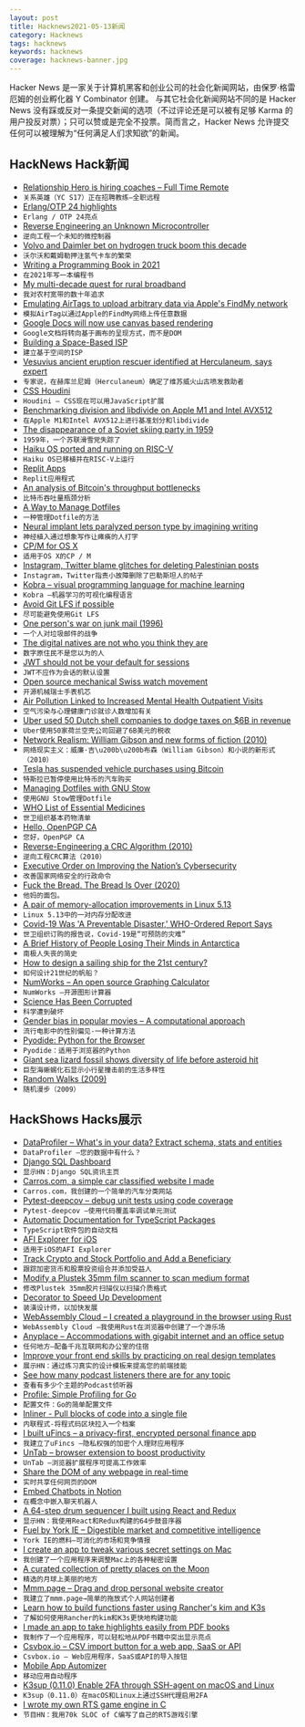 ```yaml
---
layout: post
title: Hacknews2021-05-13新闻
category: Hacknews
tags: hacknews
keywords: hacknews
coverage: hacknews-banner.jpg
---
```


Hacker News 是一家关于计算机黑客和创业公司的社会化新闻网站，由保罗·格雷厄姆的创业孵化器 Y Combinator 创建。
与其它社会化新闻网站不同的是 Hacker News 没有踩或反对一条提交新闻的选项（不过评论还是可以被有足够 Karma 的用户投反对票）；只可以赞或是完全不投票。简而言之，Hacker News 允许提交任何可以被理解为“任何满足人们求知欲”的新闻。

## HackNews Hack新闻


- [Relationship Hero is hiring coaches – Full Time Remote](https://relationshiphero.com/careers?role=coach)
- `关系英雄（YC S17）正在招聘教练–全职远程`
- [Erlang/OTP 24 highlights](http://blog.erlang.org/My-OTP-24-Highlights/)
- `Erlang / OTP 24亮点`
- [Reverse Engineering an Unknown Microcontroller](https://dmitry.gr/?r=05.Projects&proj=30.%20Reverse%20Engineering%20an%20Unknown%20Microcontroller)
- `逆向工程一个未知的微控制器`
- [Volvo and Daimler bet on hydrogen truck boom this decade](https://arstechnica.com/cars/2021/05/volvo-and-daimler-bet-on-hydrogen-truck-boom-this-decade/)
- `沃尔沃和戴姆勒押注氢气卡车的繁荣`
- [Writing a Programming Book in 2021](https://jmtirado.net/writing-a-programming-book-in-2021/)
- `在2021年写一本编程书`
- [My multi-decade quest for rural broadband](https://madned.substack.com/p/thin-pipe-part-i)
- `我对农村宽带的数十年追求`
- [Emulating AirTags to upload arbitrary data via Apple's FindMy network](https://positive.security/blog/send-my)
- `模拟AirTag以通过Apple的FindMy网络上传任意数据`
- [Google Docs will now use canvas based rendering](https://workspaceupdates.googleblog.com/2021/05/Google-Docs-Canvas-Based-Rendering-Update.html)
- `Google文档将转向基于画布的呈现方式，而不是DOM`
- [Building a Space-Based ISP](https://stackoverflow.blog/2021/05/11/building-a-space-based-isp/)
- `建立基于空间的ISP`
- [Vesuvius ancient eruption rescuer identified at Herculaneum, says expert](https://www.bbc.com/news/world-europe-57055163)
- `专家说，在赫库兰尼姆（Herculaneum）确定了维苏威火山古喷发救助者`
- [CSS Houdini](https://developer.mozilla.org/en-US/docs/Web/Houdini)
- `Houdini – CSS现在可以用JavaScript扩展`
- [Benchmarking division and libdivide on Apple M1 and Intel AVX512](https://ridiculousfish.com/blog/posts/benchmarking-libdivide-m1-avx512.html)
- `在Apple M1和Intel AVX512上进行基准划分和libdivide`
- [The disappearance of a Soviet skiing party in 1959](https://www.newyorker.com/magazine/2021/05/17/has-an-old-soviet-mystery-at-last-been-solved)
- `1959年，一个苏联滑雪党失踪了`
- [Haiku OS ported and running on RISC-V](https://discuss.haiku-os.org/t/my-haiku-risc-v-port-progress/10663/86)
- `Haiku OS已移植并在RISC-V上运行`
- [Replit Apps](https://blog.replit.com/apps)
- `Replit应用程式`
- [An analysis of Bitcoin's throughput bottlenecks](https://github.com/fresheneesz/bitcoinThroughputAnalysis)
- `比特币吞吐量瓶颈分析`
- [A Way to Manage Dotfiles](https://github.com/kalkayan/dotfiles)
- `一种管理Dotfile的方法`
- [Neural implant lets paralyzed person type by imagining writing](https://arstechnica.com/science/2021/05/neural-implant-lets-paralyzed-person-type-by-imagining-writing/)
- `神经植入通过想象写作让瘫痪的人打字`
- [CP/M for OS X](https://github.com/TomHarte/CP-M-for-OS-X)
- `适用于OS X的CP / M`
- [Instagram, Twitter blame glitches for deleting Palestinian posts](https://www.reuters.com/article/israel-palestinians-socialmedia-idUSL8N2MU624)
- `Instagram，Twitter指责小故障删除了巴勒斯坦人的帖子`
- [Kobra – visual programming language for machine learning](https://kobra.dev/)
- `Kobra –机器学习的可视化编程语言`
- [Avoid Git LFS if possible](https://gregoryszorc.com/blog/2021/05/12/why-you-shouldn%27t-use-git-lfs/)
- `尽可能避免使用Git LFS`
- [One person's war on junk mail (1996)](http://www.langston.com/Fun_People/1996/1996AEK.html)
- `一个人对垃圾邮件的战争`
- [The digital natives are not who you think they are](https://blog.torh.net/2021/05/12/the-digital-natives-are-not-who-you-think-it-is/)
- `数字原住民不是您以为的人`
- [JWT should not be your default for sessions](https://evertpot.com/jwt-is-a-bad-default/)
- `JWT不应作为会话的默认设置`
- [Open source mechanical Swiss watch movement](https://openmovement.org/)
- `开源机械瑞士手表机芯`
- [Air Pollution Linked to Increased Mental Health Outpatient Visits](https://medicine.yale.edu/news-article/air-pollution-linked-to-increased-mental-health-outpatient-visits/)
- `空气污染与心理健康门诊就诊人数增加有关`
- [Uber used 50 Dutch shell companies to dodge taxes on $6B in revenue](https://www.businessinsider.com.au/uber-tax-avoidance-50-dutch-shell-companies-5-billion-revenue-2021-5)
- `Uber使用50家荷兰空壳公司回避了6B美元的税收`
- [Network Realism: William Gibson and new forms of fiction (2010)](http://booktwo.org/notebook/network-realism/)
- `网络现实主义：威廉·吉\u200b\u200b布森（William Gibson）和小说的新形式（2010）`
- [Tesla has suspended vehicle purchases using Bitcoin](https://twitter.com/elonmusk/status/1392602041025843203)
- `特斯拉已暂停使用比特币的汽车购买`
- [Managing Dotfiles with GNU Stow](https://alexpearce.me/2016/02/managing-dotfiles-with-stow/)
- `使用GNU Stow管理Dotfile`
- [WHO List of Essential Medicines](https://list.essentialmeds.org/)
- `世卫组织基本药物清单`
- [Hello, OpenPGP CA](https://sequoia-pgp.org/blog/2021/05/12/202105-hello-openpgp-ca/)
- `您好，OpenPGP CA`
- [Reverse-Engineering a CRC Algorithm (2010)](https://www.cosc.canterbury.ac.nz/greg.ewing/essays/CRC-Reverse-Engineering.html)
- `逆向工程CRC算法（2010）`
- [Executive Order on Improving the Nation’s Cybersecurity](https://www.whitehouse.gov/briefing-room/presidential-actions/2021/05/12/executive-order-on-improving-the-nations-cybersecurity/)
- `改善国家网络安全的行政命令`
- [Fuck the Bread. The Bread Is Over (2020)](https://www.theparisreview.org/blog/2020/05/07/fuck-the-bread-the-bread-is-over/)
- `他妈的面包。`
- [A pair of memory-allocation improvements in Linux 5.13](https://lwn.net/SubscriberLink/855226/72737207b5650d33/)
- `Linux 5.13中的一对内存分配改进`
- [Covid-19 Was 'A Preventable Disaster,' WHO-Ordered Report Says](https://www.wbur.org/npr/996284927/covid-19-was-a-preventable-disaster-who-ordered-report-states)
- `世卫组织订购的报告说，Covid-19是“可预防的灾难”`
- [A Brief History of People Losing Their Minds in Antarctica](https://www.gq.com/story/insane-in-antarctica-excerpt)
- `南极人失丧的简史`
- [How to design a sailing ship for the 21st century?](https://www.lowtechmagazine.com/2021/05/how-to-design-a-sailing-ship-for-the-21st-century.html)
- `如何设计21世纪的帆船？`
- [NumWorks – An open source Graphing Calculator](https://www.numworks.com/)
- `NumWorks –开源图形计算器`
- [Science Has Been Corrupted](https://unherd.com/2021/05/how-science-has-been-corrupted/)
- `科学遭到破坏`
- [Gender bias in popular movies – A computational approach](https://gendermov.antonomase.fr/index.html)
- `流行电影中的性别偏见-一种计算方法`
- [Pyodide: Python for the Browser](https://lwn.net/SubscriberLink/855875/25b1611bb7e4c9a4/)
- `Pyodide：适用于浏览器的Python`
- [Giant sea lizard fossil shows diversity of life before asteroid hit](https://www.bath.ac.uk/announcements/giant-sea-lizard-fossil-shows-diversity-of-life-before-asteroid-hit/)
- `巨型海蜥蜴化石显示小行星撞击前的生活多样性`
- [Random Walks (2009)](http://pi.math.cornell.edu/~mec/Winter2009/Thompson/randomwalks.html)
- `随机漫步（2009）`


## HackShows Hacks展示

- [ DataProfiler – What's in your data? Extract schema, stats and entities](https://github.com/capitalone/DataProfiler)
- `DataProfiler –您的数据中有什么？`
- [ Django SQL Dashboard](https://django-sql-dashboard.datasette.io/en/latest/)
- `显示HN：Django SQL资讯主页`
- [ Carros.com, a simple car classified website I made](https://carros.com)
- `Carros.com，我创建的一个简单的汽车分类网站`
- [ Pytest-deepcov – debug unit tests using code coverage](https://github.com/treebeardtech/pytest-deepcov)
- `Pytest-deepcov –使用代码覆盖率调试单元测试`
- [ Automatic Documentation for TypeScript Packages](https://www.jsdocs.io)
- `TypeScript软件包的自动文档`
- [ AFI Explorer for iOS](https://apps.apple.com/us/app/afi-explorer/id1564964107)
- `适用于iOS的AFI Explorer`
- [ Track Crypto and Stock Portfolio and Add a Beneficiary](http://www.achee.co)
- `跟踪加密货币和股票投资组合并添加受益人`
- [ Modify a Plustek 35mm film scanner to scan medium format](https://ebn0.net/plustek-8100-6x7.html)
- `修改Plustek 35mm胶片扫描仪以扫描介质格式`
- [ Decorator to Speed Up Development](https://github.com/pcauthorn/devcache)
- `装潢设计师，以加快发展`
- [ WebAssembly Cloud – I created a playground in the browser using Rust](https://webassembly.cloud/)
- `WebAssembly Cloud –我使用Rust在浏览器中创建了一个游乐场`
- [ Anyplace – Accommodations with gigabit internet and an office setup](https://www.select.anyplace.com/)
- `任何地方–配备千兆互联网和办公室的住宿`
- [ Improve your front end skills by practicing on real design templates](https://www.codewell.cc/?ref=hn)
- `展示HN：通过练习真实的设计模板来提高您的前端技能`
- [ See how many podcast listeners there are for any topic](https://rephonic.com/tools/podcast-reach)
- `查看有多少个主题的Podcast侦听器`
- [ Profile: Simple Profiling for Go](https://github.com/mmcloughlin/profile)
- `配置文件：Go的简单配置文件`
- [ Inliner - Pull blocks of code into a single file](http://inliner.io/)
- `内联程式-将程式码区块拉入一个档案`
- [ I built uFincs – a privacy-first, encrypted personal finance app](https://ufincs.com)
- `我建立了uFincs –隐私权强的加密个人理财应用程序`
- [ UnTab – browser extension to boost productivity](https://getuntab.now.sh)
- `UnTab –浏览器扩展程序可提高工作效率`
- [ Share the DOM of any webpage in real-time](https://chrome.google.com/webstore/detail/duckly-cobrowsing-web-sha/nmihkjacpegihjebloiclnheeokjnpfm)
- `实时共享任何网页的DOM`
- [ Embed Chatbots in Notion](https://www.joonbot.com/chatbot-in-notion/)
- `在概念中嵌入聊天机器人`
- [ A 64-step drum sequencer I built using React and Redux](http://Sequencer64.com)
- `显示HN：我使用React和Redux构建的64步鼓音序器`
- [ Fuel by York IE – Digestible market and competitive intelligence](https://fuel.york.ie/)
- `York IE的燃料–可消化的市场和竞争情报`
- [ I create an app to tweak various secret settings on Mac](item?id=27122327)
- `我创建了一个应用程序来调整Mac上的各种秘密设置`
- [ A curated collection of pretty places on the Moon](https://lunasights.jatan.space/)
- `精选的月球上美丽的地方`
- [ Mmm.page – Drag and drop personal website creator](https://build.mmm.page)
- `我建立了mmm.page→简单的拖放式个人网站创建者`
- [ Learn how to build functions faster using Rancher's kim and K3s](https://www.openfaas.com/blog/kim/)
- `了解如何使用Rancher的kim和K3s更快地构建功能`
- [ I made an app to take highlights easily from PDF books](https://nowledge.xyz)
- `我制作了一个应用程序，可以轻松地从PDF书籍中突出显示亮点`
- [ Csvbox.io – CSV import button for a web app, SaaS or API](https://csvbox.io)
- `Csvbox.io – Web应用程序，SaaS或API的导入按钮`
- [ Mobile App Automizer](https://github.com/Trendyol/mobile-app-automizer)
- `移动应用自动程序`
- [ K3sup (0.11.0) Enable 2FA through SSH-agent on macOS and Linux](https://github.com/alexellis/k3sup/releases/tag/0.11.0)
- `K3sup（0.11.0）在macOS和Linux上通过SSH代理启用2FA`
- [ I wrote my own RTS game engine in C](https://github.com/eduard-permyakov/permafrost-engine)
- `节目HN：我用70k SLOC of C编写了自己的RTS游戏引擎`

